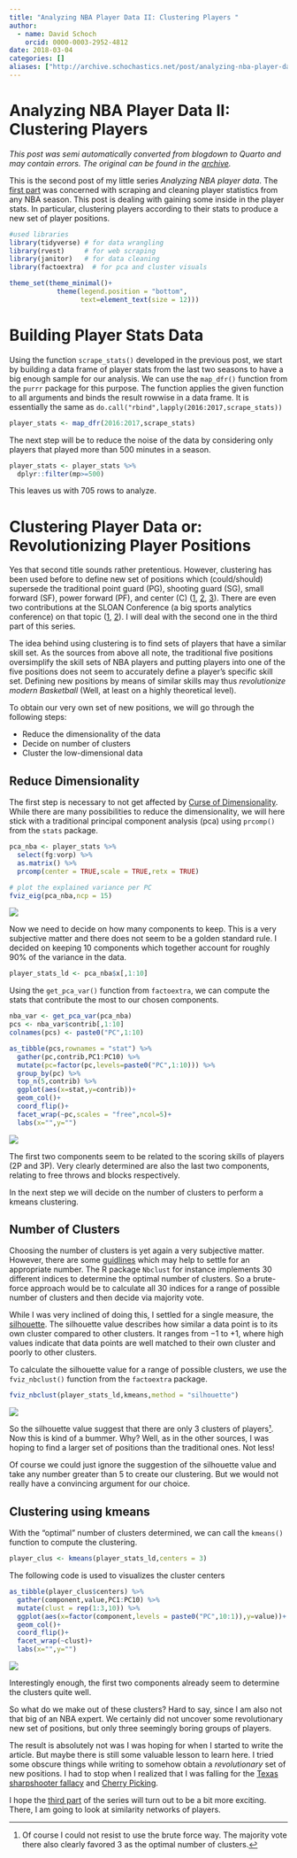 ```yaml
---
title: "Analyzing NBA Player Data II: Clustering Players "
author:
  - name: David Schoch
    orcid: 0000-0003-2952-4812
date: 2018-03-04
categories: []
aliases: ["http://archive.schochastics.net/post/analyzing-nba-player-data-ii-clustering/"]
---
```


# Analyzing NBA Player Data II: Clustering Players

*This post was semi automatically converted from blogdown to Quarto and may contain errors. The original can be found in the [archive](http://archive.schochastics.net/post/analyzing-nba-player-data-ii-clustering/).*


This is the second post of my little series *Analyzing NBA player data*.
The [first
part](http://blog.schochastics.net/post/analyzing-nba-player-data-i-getting-data/)
was concerned with scraping and cleaning player statistics from any NBA
season. This post is dealing with gaining some inside in the player
stats. In particular, clustering players according to their stats to
produce a new set of player positions.

``` r
#used libraries
library(tidyverse) # for data wrangling
library(rvest)     # for web scraping
library(janitor)   # for data cleaning
library(factoextra)  # for pca and cluster visuals

theme_set(theme_minimal()+
            theme(legend.position = "bottom",
                  text=element_text(size = 12)))
```

# Building Player Stats Data

Using the function `scrape_stats()` developed in the previous post, we
start by building a data frame of player stats from the last two seasons
to have a big enough sample for our analysis. We can use the `map_dfr()`
function from the `purrr` package for this purpose. The function applies
the given function to all arguments and binds the result rowwise in a
data frame. It is essentially the same as
`do.call("rbind",lapply(2016:2017,scrape_stats))`

``` r
player_stats <- map_dfr(2016:2017,scrape_stats)
```

The next step will be to reduce the noise of the data by considering
only players that played more than 500 minutes in a season.

``` r
player_stats <- player_stats %>% 
  dplyr::filter(mp>=500)
```

This leaves us with 705 rows to analyze.

# Clustering Player Data or: Revolutionizing Player Positions

Yes that second title sounds rather pretentious. However, clustering has
been used before to define new set of positions which (could/should)
supersede the traditional point guard (PG), shooting guard (SG), small
forward (SF), power forward (PF), and center (C)
([1](https://fastbreakdata.com/classifying-the-modern-nba-player-with-machine-learning-539da03bb824),
[2](https://medium.com/hanman/the-evolution-of-nba-player-positions-using-unsupervised-clustering-to-uncover-functional-roles-a1d07089935c),
[3](https://danvatterott.com/blog/2016/02/21/grouping-nba-players/)).
There are even two contributions at the SLOAN Conference (a big sports
analytics conference) on that topic
([1](http://www.sloansportsconference.com/wp-content/uploads/2012/02/44-Lutz_cluster_analysis_NBA.pdf),
[2](http://www.sloansportsconference.com/content/the-13-nba-positions-using-topology-to-identify-the-different-types-of-players/)).
I will deal with the second one in the third part of this series.

The idea behind using clustering is to find sets of players that have a
similar skill set. As the sources from above all note, the traditional
five positions oversimplify the skill sets of NBA players and putting
players into one of the five positions does not seem to accurately
define a player’s specific skill set. Defining new positions by means of
similar skills may thus *revolutionize modern Basketball* (Well, at
least on a highly theoretical level).

To obtain our very own set of new positions, we will go through the
following steps:

-   Reduce the dimensionality of the data
-   Decide on number of clusters
-   Cluster the low-dimensional data

## Reduce Dimensionality

The first step is necessary to not get affected by [Curse of
Dimensionality](https://en.wikipedia.org/wiki/Curse_of_dimensionality).
While there are many possibilities to reduce the dimensionality, we will
here stick with a traditional principal component analysis (pca) using
`prcomp()` from the `stats` package.

``` r
pca_nba <- player_stats %>% 
  select(fg:vorp) %>% 
  as.matrix() %>% 
  prcomp(center = TRUE,scale = TRUE,retx = TRUE)

# plot the explained variance per PC  
fviz_eig(pca_nba,ncp = 15)
```

![](pca_nba-1.png)

Now we need to decide on how many components to keep. This is a very
subjective matter and there does not seem to be a golden standard rule.
I decided on keeping 10 components which together account for roughly
90% of the variance in the data.

``` r
player_stats_ld <- pca_nba$x[,1:10]
```

Using the `get_pca_var()` function from `factoextra`, we can compute the
stats that contribute the most to our chosen components.

``` r
nba_var <- get_pca_var(pca_nba)
pcs <- nba_var$contrib[,1:10]
colnames(pcs) <- paste0("PC",1:10)

as_tibble(pcs,rownames = "stat") %>%
  gather(pc,contrib,PC1:PC10) %>%
  mutate(pc=factor(pc,levels=paste0("PC",1:10))) %>% 
  group_by(pc) %>% 
  top_n(5,contrib) %>% 
  ggplot(aes(x=stat,y=contrib))+
  geom_col()+
  coord_flip()+
  facet_wrap(~pc,scales = "free",ncol=5)+
  labs(x="",y="")
```

![](contribution-pc-1.png)

The first two components seem to be related to the scoring skills of
players (2P and 3P). Very clearly determined are also the last two
components, relating to free throws and blocks respectively.

In the next step we will decide on the number of clusters to perform a
kmeans clustering.

## Number of Clusters

Choosing the number of clusters is yet again a very subjective matter.
However, there are some
[guidlines](https://en.wikipedia.org/wiki/Determining_the_number_of_clusters_in_a_data_set)
which may help to settle for an appropriate number. The R package
`Nbclust` for instance implements 30 different indices to determine the
optimal number of clusters. So a brute-force approach would be to
calculate all 30 indices for a range of possible number of clusters and
then decide via majority vote.

While I was very inclined of doing this, I settled for a single measure,
the [silhouette](https://en.wikipedia.org/wiki/Silhouette_(clustering)).
The silhouette value describes how similar a data point is to its own
cluster compared to other clusters. It ranges from −1 to +1, where high
values indicate that data points are well matched to their own cluster
and poorly to other clusters.

To calculate the silhouette value for a range of possible clusters, we
use the `fviz_nbclust()` function from the `factoextra` package.

``` r
fviz_nbclust(player_stats_ld,kmeans,method = "silhouette")
```

![](no-of-cl-1.png)

So the silhouette value suggest that there are only 3 clusters of
players[¹](#fn1). Now this is kind of a bummer. Why? Well, as in the
other sources, I was hoping to find a larger set of positions than the
traditional ones. Not less!

Of course we could just ignore the suggestion of the silhouette value
and take any number greater than 5 to create our clustering. But we
would not really have a convincing argument for our choice.

## Clustering using kmeans

With the “optimal” number of clusters determined, we can call the
`kmeans()` function to compute the clustering.

``` r
player_clus <- kmeans(player_stats_ld,centers = 3)
```

The following code is used to visualizes the cluster centers

``` r
as_tibble(player_clus$centers) %>% 
  gather(component,value,PC1:PC10) %>% 
  mutate(clust = rep(1:3,10)) %>% 
  ggplot(aes(x=factor(component,levels = paste0("PC",10:1)),y=value))+
  geom_col()+
  coord_flip()+
  facet_wrap(~clust)+
  labs(x="",y="")
```

![](center-view-1.png)

Interestingly enough, the first two components already seem to determine
the clusters quite well.

So what do we make out of these clusters? Hard to say, since I am also
not that big of an NBA expert. We certainly did not uncover some
revolutionary new set of positions, but only three seemingly boring
groups of players.

The result is absolutely not was I was hoping for when I started to
write the article. But maybe there is still some valuable lesson to
learn here. I tried some obscure things while writing to somehow obtain
a *revolutionary* set of new positions. I had to stop when I realized
that I was falling for the [Texas sharpshooter
fallacy](https://en.wikipedia.org/wiki/Texas_sharpshooter_fallacy) and
[Cherry Picking](https://en.wikipedia.org/wiki/Cherry_picking).

I hope the [third
part](http://blog.schochastics.net/post/analyzing-nba-player-data-iii-similarity-networks/)
of the series will turn out to be a bit more exciting. There, I am going
to look at similarity networks of players.

------------------------------------------------------------------------

1.  Of course I could not resist to use the brute force way. The
    majority vote there also clearly favored 3 as the optimal number of
    clusters.[↩](#fnref1)


